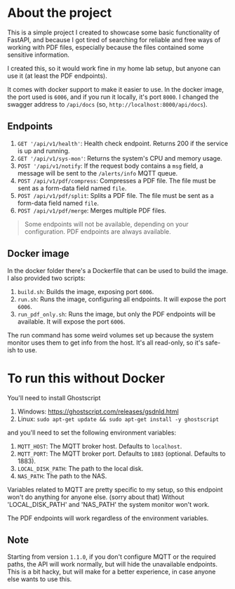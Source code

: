 # About the project
This is a simple project I created to showcase some basic functionality of FastAPI, and because I got tired of searching
for reliable and free ways of working with PDF files, especially because the files contained some sensitive information.

I created this, so it would work fine in my home lab setup, but anyone can use it (at least the PDF endpoints).

It comes with docker support to make it easier to use. In the docker image, the port used is `6006`, and if you run it
locally, it's port `8000`. I changed the swagger address to `/api/docs` (so, `http://localhost:8000/api/docs`).


## Endpoints
1. `GET '/api/v1/health'`: Health check endpoint. Returns 200 if the service is up and running.
2. `GET '/api/v1/sys-mon'`: Returns the system's CPU and memory usage.
3. `POST '/api/v1/notify`: If the request body contains a `msg` field, a message will be sent to the `/alerts/info` 
MQTT queue.
4. `POST /api/v1/pdf/compress`: Compresses a PDF file. The file must be sent as a form-data field named `file`.
5. `POST /api/v1/pdf/split`: Splits a PDF file. The file must be sent as a form-data field named `file`.
6. `POST /api/v1/pdf/merge`: Merges multiple PDF files.

> Some endpoints will not be available, depending on your configuration. PDF endpoints are always available. 


## Docker image
In the docker folder there's a Dockerfile that can be used to build the image.
I also provided two scripts:
1. `build.sh`: Builds the image, exposing port `6006`.
2. `run.sh`: Runs the image, configuring all endpoints. It will expose the port `6006`.
3. `run_pdf_only.sh`: Runs the image, but only the PDF endpoints will be available. It will expose the port `6006`.

The run command has some weird volumes set up because the system monitor uses them
to get info from the host. It's all read-only, so it's safe-ish to use.

# To run this without Docker
You'll need to install Ghostscript
1. Windows: https://ghostscript.com/releases/gsdnld.html
2. Linux: `sudo apt-get update && sudo apt-get install -y ghostscript`

and you'll need to set the following environment variables:
1. `MQTT_HOST`: The MQTT broker host. Defaults to `localhost`.
2. `MQTT_PORT`: The MQTT broker port. Defaults to `1883` (optional. Defaults to 1883).
3. `LOCAL_DISK_PATH`: The path to the local disk.
4. `NAS_PATH`: The path to the NAS.

Variables related to MQTT are pretty specific to my setup, so this endpoint won't do anything for anyone else. (sorry about that)
Without 'LOCAL_DISK_PATH' and 'NAS_PATH' the system monitor won't work.

The PDF endpoints will work regardless of the environment variables.

## Note
Starting from version `1.1.0`, if you don't configure MQTT or the required paths, the API will work normally, but will
hide the unavailable endpoints. This is a bit hacky, but will make for a better experience, in case anyone else wants
to use this.
